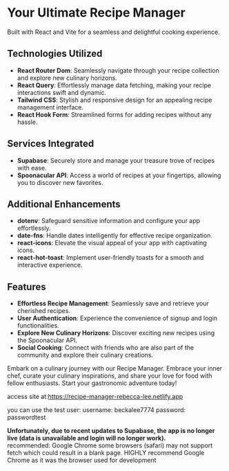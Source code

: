 # Your Ultimate Recipe Manager

Built with React and Vite for a seamless and delightful cooking experience.

## Technologies Utilized

- **React Router Dom**: Seamlessly navigate through your recipe collection and explore new culinary horizons.
- **React Query**: Effortlessly manage data fetching, making your recipe interactions swift and dynamic.
- **Tailwind CSS**: Stylish and responsive design for an appealing recipe management interface.
- **React Hook Form**: Streamlined forms for adding recipes without any hassle.

## Services Integrated

- **Supabase**: Securely store and manage your treasure trove of recipes with ease.
- **Spoonacular API**: Access a world of recipes at your fingertips, allowing you to discover new favorites.

## Additional Enhancements

- **dotenv**: Safeguard sensitive information and configure your app effortlessly.
- **date-fns**: Handle dates intelligently for effective recipe organization.
- **react-icons**: Elevate the visual appeal of your app with captivating icons.
- **react-hot-toast**: Implement user-friendly toasts for a smooth and interactive experience.

## Features

- **Effortless Recipe Management**: Seamlessly save and retrieve your cherished recipes.
- **User Authentication**: Experience the convenience of signup and login functionalities.
- **Explore New Culinary Horizons**: Discover exciting new recipes using the Spoonacular API.
- **Social Cooking**: Connect with friends who are also part of the community and explore their culinary creations.

Embark on a culinary journey with our Recipe Manager. Embrace your inner chef, curate your culinary inspirations, and share your love for food with fellow enthusiasts. Start your gastronomic adventure today!

access site at:https://recipe-manager-rebecca-lee.netlify.app 

you can use the test user:
username: beckalee7774
password: passwordtest

**Unfortunately, due to recent updates to Supabase, the app is no longer live (data is unavailable and login will no longer work).**
<br />
recommended: Google Chrome
some browsers (safari) may not support fetch which could result in a blank page. HIGHLY recommend Google Chrome as it was the browser used for development
